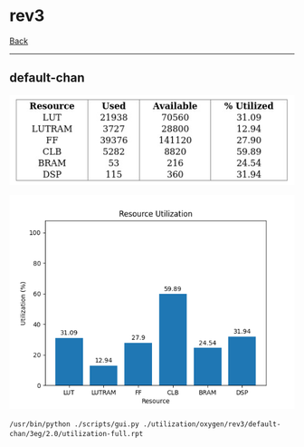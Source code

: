 # rev3

[Back](<../oxygen.md>)

---

## default-chan

<p align="center">
	<img src="../../../../images/oxygen/rev3/default-chan/3eg/2.0/table.jpg" />
</p>

<p align="center">
	<img src="../../../../images/oxygen/rev3/default-chan/3eg/2.0/graph.png" />
</p>

`/usr/bin/python ./scripts/gui.py ./utilization/oxygen/rev3/default-chan/3eg/2.0/utilization-full.rpt`

